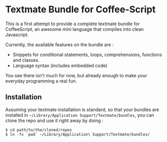 # Textmate Bundle for Coffee-Script

This is a first attempt to provide a complete textmate bundle for CoffeeScript, an awesome mini language that compiles into clean Javascript.

Currently, the available features on the bundle are :

- Snippets for conditional statements, loops, comprehensions, functions and classes.
- Language syntax (includes embedded code)

You see there isn't much for now, but already enough to make your everyday programming a real fun.

## Installation

Assuming your textmate installation is standard, so that your bundles are installed in `~/Library/Application Support/Textmate/bundles`, you can clone the repo and use it right away by doing :

    $ cd path/to/the/cloned/repos
    $ ln -fs `pwd` ~/Library/Application\ Support/Textmate/bundles/
